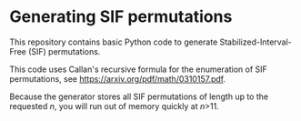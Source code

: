 # Generating SIF permutations
This repository contains basic Python code to generate Stabilized-Interval-Free (SIF) permutations.

This code uses Callan's recursive formula for the enumeration of SIF permutations, see https://arxiv.org/pdf/math/0310157.pdf.

Because the generator stores all SIF permutations of length up to the requested *n*, you will run out of memory quickly at *n*>11.
